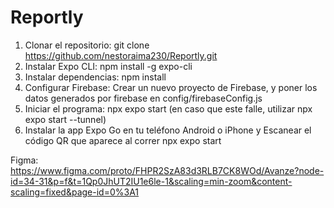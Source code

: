 # Reportly

1. Clonar el repositorio: git clone https://github.com/nestoraima230/Reportly.git
2. Instalar Expo CLI: npm install -g expo-cli
3. Instalar dependencias: npm install
4. Configurar Firebase: Crear un nuevo proyecto de Firebase, y poner los datos generados por firebase en  config/firebaseConfig.js 
5. Iniciar el programa: npx expo start (en caso que este falle, utilizar npx expo start --tunnel)
6. Instalar la app Expo Go en tu teléfono Android o iPhone y Escanear el código QR que aparece al correr npx expo start

Figma: https://www.figma.com/proto/FHPR2SzA83d3RLB7CK8WOd/Avanze?node-id=34-31&p=f&t=1Qp0JhUT2IU1e6le-1&scaling=min-zoom&content-scaling=fixed&page-id=0%3A1

